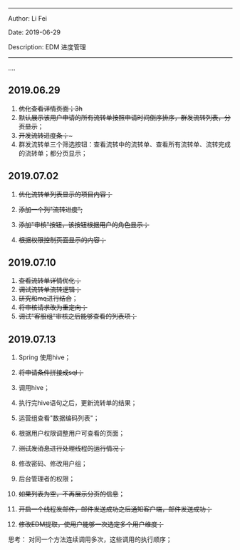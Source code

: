 -----

Author: Li Fei

Date: 2019-06-29

Description: EDM 进度管理

-----

….

## 2019.06.29

1. ~~优化查看详情页面；3h~~
2. ~~默认展示该用户申请的所有流转单按照申请时间倒序排序，群发流转列表，分页显示~~；
3. ~~开发流转进度条；~~~
4. 群发流转单三个筛选按钮：查看流转中的流转单、查看所有流转单、流转完成的流转单；都分页显示；





## 2019.07.02

1. ~~优化流转单列表显示的项目内容；~~

2. ~~添加一个列"流转进度";~~

3. ~~添加"审核"按钮，该按钮根据用户的角色显示；~~

4. ~~根据权限控制页面显示的内容；~~



## 2019.07.10

1. ~~查看流转单详情优化；~~
2. ~~调试流转单流转逻辑；~~
3. ~~研究和mq进行结合~~；
4. ~~将审核请求改为重定向；~~
5. ~~调试"客服组"审核之后能够查看的列表项；~~

## 2019.07.13

1. Spring 使用hive；

2. ~~将申请条件拼接成sql；~~

3. 调用hive；

4. 执行完hive语句之后，更新流转单的结果；

5. 运营组查看"数据编码列表"；

6. 根据用户权限调整用户可查看的页面；

7. ~~测试发消息进行处理线程的运行情况；~~

8. 修改密码、修改用户组；

9. 后台管理者的权限；

10. ~~如果列表为空，不再展示分页的信息~~；

11. ~~开启一个线程发邮件，邮件发送成功之后通知客户端，邮件发送成功；~~

12. ~~修改EDM提取，使用户能够一次选定多个用户维度；~~

      

      

思考： 对同一个方法连续调用多次，这些调用的执行顺序；

